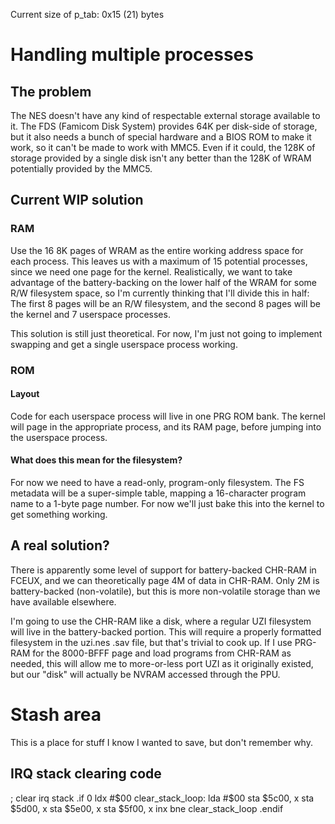 Current size of p_tab: 0x15 (21) bytes

# Handling multiple processes

## The problem

The NES doesn't have any kind of respectable external storage available to it.
The FDS (Famicom Disk System) provides 64K per disk-side of storage, but it
also needs a bunch of special hardware and a BIOS ROM to make it work, so it
can't be made to work with MMC5.  Even if it could, the 128K of storage provided
by a single disk isn't any better than the 128K of WRAM potentially provided by
the MMC5.

## Current WIP solution

### RAM

Use the 16 8K pages of WRAM as the entire working address space for each
process.  This leaves us with a maximum of 15 potential processes, since we need
one page for the kernel.  Realistically, we want to take advantage of the
battery-backing on the lower half of the WRAM for some R/W filesystem space, so
I'm currently thinking that I'll divide this in half:  The first 8 pages will be
an R/W filesystem, and the second 8 pages will be the kernel and 7 userspace
processes.

This solution is still just theoretical.  For now, I'm just not going to
implement swapping and get a single userspace process working.

### ROM

#### Layout

Code for each userspace process will live in one PRG ROM bank.  The kernel will
page in the appropriate process, and its RAM page, before jumping into the
userspace process.

#### What does this mean for the filesystem?

For now we need to have a read-only, program-only filesystem.  The FS metadata
will be a super-simple table, mapping a 16-character program name to a 1-byte
page number.  For now we'll just bake this into the kernel to get something
working.

## A real solution?

There is apparently some level of support for battery-backed CHR-RAM in FCEUX,
and we can theoretically page 4M of data in CHR-RAM.  Only 2M is battery-backed
(non-volatile), but this is more non-volatile storage than we have available
elsewhere.

I'm going to use the CHR-RAM like a disk, where a regular UZI filesystem will
live in the battery-backed portion.  This will require a properly formatted
filesystem in the uzi.nes .sav file, but that's trivial to cook up.  If I use
PRG-RAM for the 8000-BFFF page and load programs from CHR-RAM as needed, this
will allow me to more-or-less port UZI as it originally existed, but our "disk"
will actually be NVRAM accessed through the PPU.

# Stash area

This is a place for stuff I know I wanted to save, but don't remember why.

## IRQ stack clearing code

<snip>
	; clear irq stack
.if 0
	ldx #$00
clear_stack_loop:
	lda #$00
	sta $5c00, x
	sta $5d00, x
	sta $5e00, x
	sta $5f00, x
	inx
	bne clear_stack_loop
.endif
</snip>
